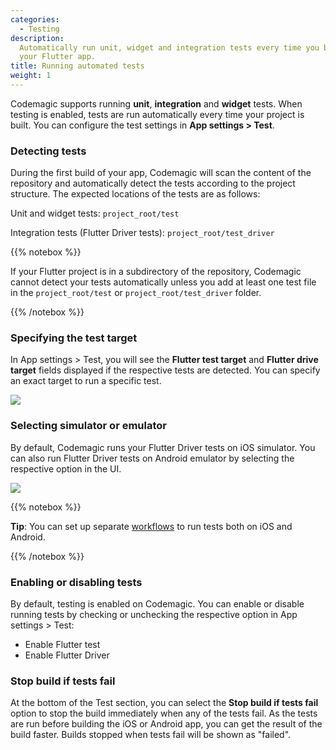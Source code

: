 ```yaml
---
categories:
  - Testing
description:
  Automatically run unit, widget and integration tests every time you build
  your Flutter app.
title: Running automated tests
weight: 1
---
```


Codemagic supports running **unit**, **integration** and **widget** tests. When testing is enabled, tests are run automatically every time your project is built. You can configure the test settings in **App settings > Test**.

### Detecting tests

During the first build of your app, Codemagic will scan the content of the repository and automatically detect the tests according to the project structure. The expected locations of the tests are as follows:

Unit and widget tests: `project_root/test`

Integration tests (Flutter Driver tests): `project_root/test_driver`

{{% notebox %}}

If your Flutter project is in a subdirectory of the repository, Codemagic cannot detect your tests automatically unless you add at least one test file in the `project_root/test` or `project_root/test_driver` folder.

{{% /notebox %}}

### Specifying the test target

In App settings > Test, you will see the **Flutter test target** and **Flutter drive target** fields displayed if the respective tests are detected. You can specify an exact target to run a specific test.

![](/uploads/2019/04/doc_test_target.PNG)

### Selecting simulator or emulator

By default, Codemagic runs your Flutter Driver tests on iOS simulator. You can also run Flutter Driver tests on Android emulator by selecting the respective option in the UI.

![](/uploads/2019/04/doc_emulator_simulator.PNG)

{{% notebox %}}

**Tip**: You can set up separate [workflows](https://4jqkxhrybmvg1a.preview.forestry.io/docs/getting-started/creating-workflows/ 'Creating workflows') to run tests both on iOS and Android.

{{% /notebox %}}

### Enabling or disabling tests

By default, testing is enabled on Codemagic. You can enable or disable running tests by checking or unchecking the respective option in App settings > Test:

- Enable Flutter test
- Enable Flutter Driver

### Stop build if tests fail

At the bottom of the Test section, you can select the **Stop build if tests fail** option to stop the build immediately when any of the tests fail. As the tests are run before building the iOS or Android app, you can get the result of the build faster. Builds stopped when tests fail will be shown as "failed".

